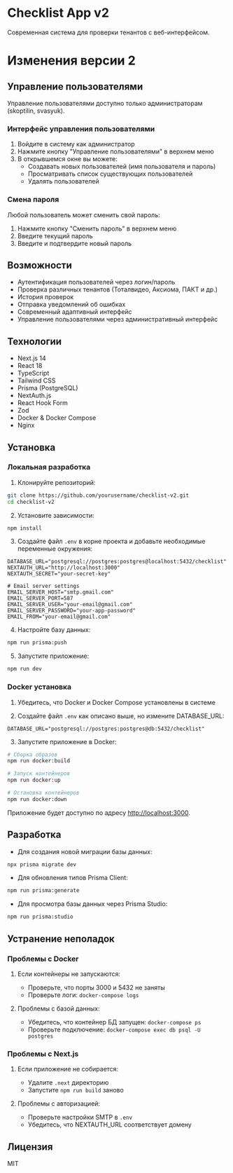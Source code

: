 # Checklist App v2

Современная система для проверки тенантов с веб-интерфейсом.

# Изменения версии 2

## Управление пользователями

Управление пользователями доступно только администраторам (skoptilin, svasyuk).

### Интерфейс управления пользователями

1. Войдите в систему как администратор
2. Нажмите кнопку "Управление пользователями" в верхнем меню
3. В открывшемся окне вы можете:
   - Создавать новых пользователей (имя пользователя и пароль)
   - Просматривать список существующих пользователей
   - Удалять пользователей

### Смена пароля

Любой пользователь может сменить свой пароль:
1. Нажмите кнопку "Сменить пароль" в верхнем меню
2. Введите текущий пароль
3. Введите и подтвердите новый пароль

## Возможности

- Аутентификация пользователей через логин/пароль
- Проверка различных тенантов (Тоталвидео, Аксиома, ПАКТ и др.)
- История проверок
- Отправка уведомлений об ошибках
- Современный адаптивный интерфейс
- Управление пользователями через административный интерфейс

## Технологии

- Next.js 14
- React 18
- TypeScript
- Tailwind CSS
- Prisma (PostgreSQL)
- NextAuth.js
- React Hook Form
- Zod
- Docker & Docker Compose
- Nginx

## Установка

### Локальная разработка

1. Клонируйте репозиторий:
```bash
git clone https://github.com/yourusername/checklist-v2.git
cd checklist-v2
```

2. Установите зависимости:
```bash
npm install
```

3. Создайте файл `.env` в корне проекта и добавьте необходимые переменные окружения:
```env
DATABASE_URL="postgresql://postgres:postgres@localhost:5432/checklist"
NEXTAUTH_URL="http://localhost:3000"
NEXTAUTH_SECRET="your-secret-key"

# Email server settings
EMAIL_SERVER_HOST="smtp.gmail.com"
EMAIL_SERVER_PORT=587
EMAIL_SERVER_USER="your-email@gmail.com"
EMAIL_SERVER_PASSWORD="your-app-password"
EMAIL_FROM="your-email@gmail.com"
```

4. Настройте базу данных:
```bash
npm run prisma:push
```

5. Запустите приложение:
```bash
npm run dev
```

### Docker установка

1. Убедитесь, что Docker и Docker Compose установлены в системе

2. Создайте файл `.env` как описано выше, но измените DATABASE_URL:
```env
DATABASE_URL="postgresql://postgres:postgres@db:5432/checklist"
```

3. Запустите приложение в Docker:
```bash
# Сборка образов
npm run docker:build

# Запуск контейнеров
npm run docker:up

# Остановка контейнеров
npm run docker:down
```

Приложение будет доступно по адресу [http://localhost:3000](http://localhost:3000).


## Разработка

- Для создания новой миграции базы данных:
```bash
npx prisma migrate dev
```

- Для обновления типов Prisma Client:
```bash
npm run prisma:generate
```

- Для просмотра базы данных через Prisma Studio:
```bash
npm run prisma:studio
```

## Устранение неполадок

### Проблемы с Docker

1. Если контейнеры не запускаются:
   - Проверьте, что порты 3000 и 5432 не заняты
   - Проверьте логи: `docker-compose logs`

2. Проблемы с базой данных:
   - Убедитесь, что контейнер БД запущен: `docker-compose ps`
   - Проверьте подключение: `docker-compose exec db psql -U postgres`

### Проблемы с Next.js

1. Если приложение не собирается:
   - Удалите `.next` директорию
   - Запустите `npm run build` заново

2. Проблемы с авторизацией:
   - Проверьте настройки SMTP в `.env`
   - Убедитесь, что NEXTAUTH_URL соответствует домену

## Лицензия

MIT
